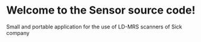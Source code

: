 Welcome to the Sensor source code!
======

Small and portable application for the use of LD-MRS scanners of Sick company
